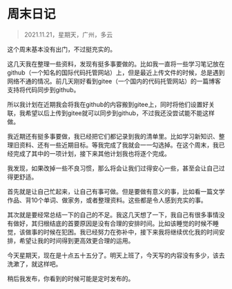 # 周末日记

> 2021.11.21，星期天，广州，多云

这个周末基本没有出门，不过挺充实的。

这几天我在整理一些资料，发现有挺多事要做的。比如我一直将一些学习笔记放在github（一个知名的国际代码托管网站）上，但是最近上传文件的时候，总是遇到网络不通的情况。前几天刚好看到gitee（一个国内的代码托管网站）的一篇博客支持将代码同步到github。

所以我计划在近期我会将我在github的内容搬到gitee上，同时将他们设置好关联，我希望以后上传到gitee就可以同步到github，不过我还没尝试能不能这样做。

我近期还有挺多事要做，我已经把它们都记录到我的清单里。比如学习新知识、整理旧资料、还有一些近期目标。等我完成了我就会一一勾选掉。在这个周末，我已经完成了其中的一项计划，接下来其他计划我也将逐个完成。

我发现，如果改掉一些不良习惯，那么将会让我们过得安心一些，甚至会让自己过得更舒适。

首先就是让自己忙起来，让自己有事可做。但是要做有意义的事，比如看一篇文学作品、背10个单词、做家务，或者整理资料。这些都是令人感到充实的事。

其次就是要经常总结一下的自己的不足。我这几天想了一下，我自己有很多事情没有做好，其归根结底的首要原因是没有合理的安排时间。比如该睡觉的时候不睡觉，该做事的时候在犯困。我已经努力在弥补中，接下来我将继续优化我的时间安排，希望让我的时间得到更高效更合理的运用。

今天星期天，现在是十点五十五分了。明天上班了，今天写的内容没有多少，该去洗漱了，就这样吧。

稍后我发布，你看到的时候可能是定时发布的。

